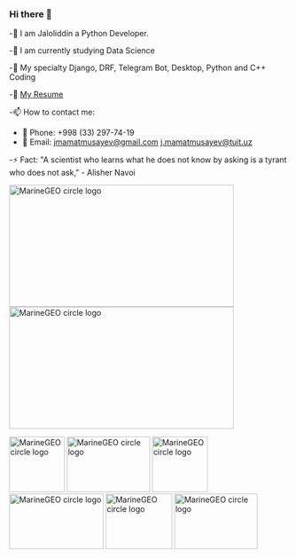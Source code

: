 
###        Hi there 👋

-🔭 I am Jaloliddin a Python Developer.

-🌱 I am currently studying Data Science

-💬 My specialty Django, DRF, Telegram Bot, Desktop, Python and C++ Coding

-📄 [My Resume](https://docs.google.com/document/d/12dFIYrIvAyFt3DepxYNgVvOPlbKaCI_VAE564W19DyA/edit?usp=sharing/)


-📫 How to contact me:

  * 📱 Phone: +998 (33) 297-74-19
  * 📧 Email: jmamatmusayev@gmail.com 
              j.mamatmusayev@tuit.uz

-⚡ Fact: "A scientist who learns what he does not know by asking is a tyrant who does not ask," - Alisher Navoi



<img src="https://user-images.githubusercontent.com/70073648/201748719-b86ffb9d-0cc4-4684-a60d-89ba54a443ac.gif" alt="MarineGEO circle logo" style="height: 220px; width:405px;"/> <img src="https://user-images.githubusercontent.com/70073648/201746077-3b7875ce-bc61-4fa9-beb2-2b4bf364e3d5.gif" alt="MarineGEO circle logo" style="height: 220px; width:405px;"/> 

<img src="https://user-images.githubusercontent.com/70073648/201746101-6e38907c-6594-43b3-b50c-877c2fc6d160.gif" alt="MarineGEO circle logo" style="height: 100px; width:100px;"/>  <img src="https://user-images.githubusercontent.com/70073648/201746125-4016ea7f-4091-48b5-b0a5-e82cd746a286.gif" alt="MarineGEO circle logo" style="height: 100px; width:150px;"/>  <img src="https://user-images.githubusercontent.com/70073648/201746159-ddcf81d3-c3d1-4553-816d-2a55eda097eb.gif" alt="MarineGEO circle logo" style="height: 100px; width:100px;"/>   <img src="https://user-images.githubusercontent.com/70073648/201746112-e536f85e-3350-423b-b7e6-070f2427516b.gif" alt="MarineGEO circle logo" style="height: 100px; width:170px;"/>   <img src="https://user-images.githubusercontent.com/70073648/201747745-d43e32db-7176-40d8-a3ea-87b8068e9131.gif" alt="MarineGEO circle logo" style="height: 100px; width:120px;"/>  <img src="https://user-images.githubusercontent.com/70073648/201748816-0db3a8da-26ab-4f5e-b9b5-24fa0790add2.gif" alt="MarineGEO circle logo" style="height: 100px; width:150px;"/>  


 
